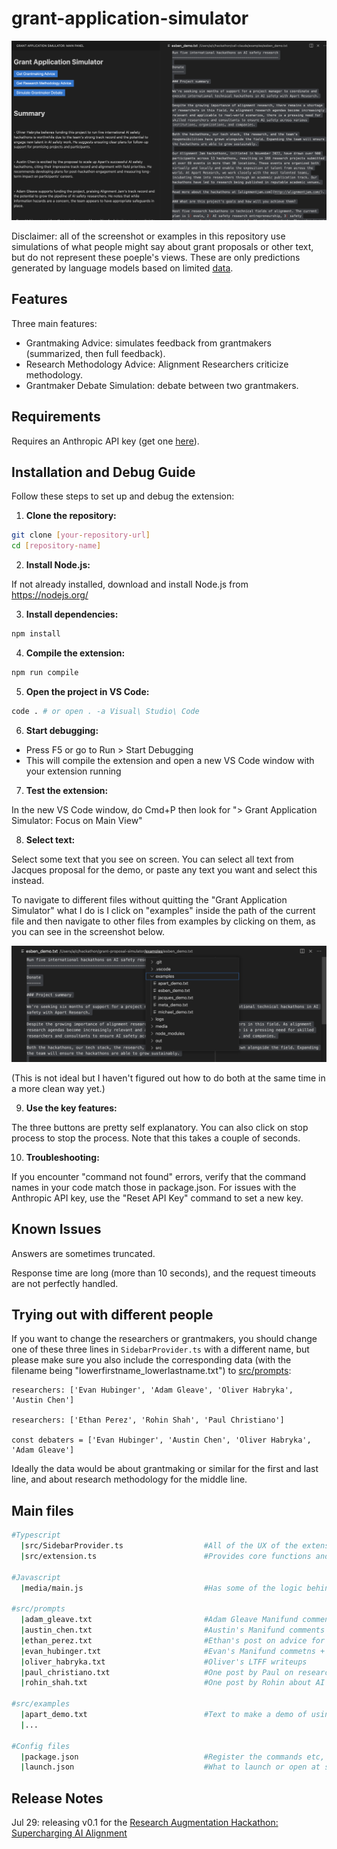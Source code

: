 # grant-application-simulator

![Interface](media/demo.png)

Disclaimer: all of the screenshot or examples in this repository use simulations of what people might say about grant proposals or other text, but do not represent these poeple's views. These are only predictions generated by language models based on limited [data](src/prompts).

## Features

Three main features:
- Grantmaking Advice: simulates feedback from grantmakers (summarized, then full feedback).
- Research Methodology Advice: Alignment Researchers criticize methodology.
- Grantmaker Debate Simulation: debate between two grantmakers.

## Requirements

Requires an Anthropic API key (get one [here]([url](https://docs.anthropic.com/en/api/getting-started))).

## Installation and Debug Guide

Follow these steps to set up and debug the extension:

1. **Clone the repository:**

```bash
git clone [your-repository-url]
cd [repository-name]
```

2. **Install Node.js:**

If not already installed, download and install Node.js from https://nodejs.org/

3. **Install dependencies:**

```bash
npm install
```

4. **Compile the extension:**
```bash
npm run compile
```

5. **Open the project in VS Code:**
```bash
code . # or open . -a Visual\ Studio\ Code
```

6. **Start debugging:**

- Press F5 or go to Run > Start Debugging
- This will compile the extension and open a new VS Code window with your extension running

7. **Test the extension:**

In the new VS Code window, do Cmd+P then look for "> Grant Application Simulator: Focus on Main View"

8. **Select text:**

Select some text that you see on screen. You can select all text from Jacques proposal for the demo, or paste any text you want and select this instead.

To navigate to different files without quitting the "Grant Application Simulator" what I do is I click on "examples" inside the path of the current file and then navigate to other files from examples by clicking on them, as you can see in the screenshot below.

![screenshot](media/navigate.png)

(This is not ideal but I haven't figured out how to do both at the same time in a more clean way yet.)

9. **Use the key features:**

The three buttons are pretty self explanatory. You can also click on stop process to stop the process. Note that this takes a couple of seconds.

10. **Troubleshooting:**

If you encounter "command not found" errors, verify that the command names in your code match those in package.json.
For issues with the Anthropic API key, use the "Reset API Key" command to set a new key.

## Known Issues

Answers are sometimes truncated.

Response time are long (more than 10 seconds), and the request timeouts are not perfectly handled.

## Trying out with different people

If you want to change the researchers or grantmakers, you should change one of these three lines in `SidebarProvider.ts` with a different name, but please make sure you also include the corresponding data (with the filename being "lowerfirstname_lowerlastname.txt") to [src/prompts](src/prompts):

```
researchers: ['Evan Hubinger', 'Adam Gleave', 'Oliver Habryka', 'Austin Chen']

researchers: ['Ethan Perez', 'Rohin Shah', 'Paul Christiano']

const debaters = ['Evan Hubinger', 'Austin Chen', 'Oliver Habryka', 'Adam Gleave']
```

Ideally the data would be about grantmaking or similar for the first and last line, and about research methodology for the middle line.

## Main files

``` bash
#Typescript
  |src/SidebarProvider.ts                  #All of the UX of the extension and features are here. Calls extension.ts
  |src/extension.ts                        #Provides core functions and the package's commands

#Javascript
  |media/main.js                           #Has some of the logic behind the buttons

#src/prompts
  |adam_gleave.txt                         #Adam Gleave Manifund comments + LTFF writeups
  |austin_chen.txt                         #Austin's Manifund comments (formatted)
  |ethan_perez.txt                         #Ethan's post on advice for alignment research + a claude summary of another post
  |evan_hubinger.txt                       #Evan's Manifund commetns + LTFF writeups
  |oliver_habryka.txt                      #Oliver's LTFF writeups
  |paul_christiano.txt                     #One post by Paul on research methodology
  |rohin_shah.txt                          #One post by Rohin about AI Alignment Research advice

#src/examples
  |apart_demo.txt                          #Text to make a demo of using the extension on Apart's Manifund proposal.
  |...

#Config files
  |package.json                            #Register the commands etc, dependencies etc.
  |launch.json                             #What to launch or open at startup (feel free to customize)
```

## Release Notes

Jul 29: releasing v0.1 for the [Research Augmentation Hackathon: Supercharging AI Alignment](https://www.apartresearch.com/event/research-augmentation-hackathon-supercharging-ai-alignment)
